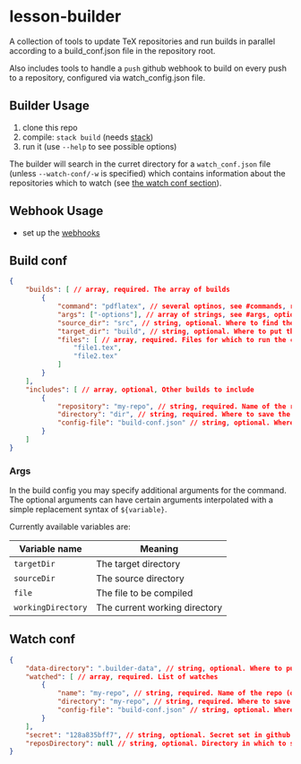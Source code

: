 # lesson-builder

A collection of tools to update TeX repositories and run builds in parallel according to a build_conf.json file in the repository root.

Also includes tools to handle a `push` github webhook to build on every push to a repository, configured via watch_config.json file.

## Builder Usage

1. clone this repo
2. compile: `stack build` (needs [stack](https://docs.haskellstack.org))
3. run it (use `--help` to see possible options)

The builder will search in the curret directory for a `watch_conf.json` file (unless `--watch-conf/-w` is specified) which contains information about the repositories which to watch (see [the watch conf section](#watch-conf)).


## Webhook Usage

- set up the [webhooks](https://developer.github.com/webhooks/)


## Build conf

```json
{
    "builds": [ // array, required. The array of builds
        {
            "command": "pdflatex", // several optinos, see #commands, required
            "args": ["-options"], // array of strings, see #args, optional
            "source_dir": "src", // string, optional. Where to find the source files
            "target_dir": "build", // string, optional. Where to put the output files
            "files": [ // array, required. Files for which to run the command
                "file1.tex",
                "file2.tex"
            ]
        }
    ],
    "includes": [ // array, optional, Other builds to include
        {
            "repository": "my-repo", // string, required. Name of the repo
            "directory": "dir", // string, required. Where to save the repo to
            "config-file": "build-conf.json" // string, optional. Where to find the build config for the repo
        }
    ]
}
```

### Args

In the build config you may specify additional arguments for the command.
The optional arguments can have certain arguments interpolated with a simple replacement syntax of `${variable}`.

Currently available variables are:

| Variable name         | Meaning                       |
|-----------------------|-------------------------------|
| `targetDir`           | The target directory          |
| `sourceDir`           | The source directory          | 
| `file`                | The file to be compiled       |
| `workingDirectory`    | The current working directory |

## Watch conf

```json
{
    "data-directory": ".builder-data", // string, optional. Where to put metadata for the builder
    "watched": [ // array, required. List of watches 
        {
            "name": "my-repo", // string, required. Name of the repo (on github)
            "directory": "my-repo", // string, required. Where to save the repo
            "config-file": "build-conf.json" // string, optional. Where to find the build config
        }
    ],
    "secret": "128a835bff7", // string, optional. Secret set in github for verfication
    "reposDirectory": null // string, optional. Directory in which to save the repositories
}

```
